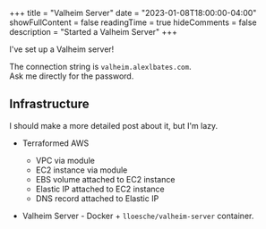 +++
title = "Valheim Server"
date = "2023-01-08T18:00:00-04:00"
showFullContent = false
readingTime = true
hideComments = false
description = "Started a Valheim Server"
+++

I've set up a Valheim server! 

The connection string is `valheim.alexlbates.com`.  
Ask me directly for the password.

## Infrastructure 

I should make a more detailed post about it, but I'm lazy. 

- Terraformed AWS
    - VPC via module
    - EC2 instance via module 
    - EBS volume attached to EC2 instance 
    - Elastic IP attached to EC2 instance 
    - DNS record attached to Elastic IP 

- Valheim Server - Docker + `lloesche/valheim-server` container.
